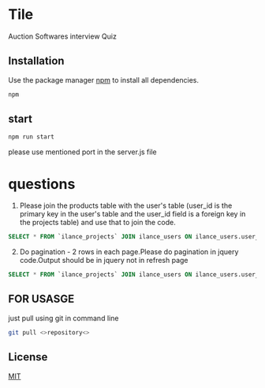 # Tile
Auction Softwares interview Quiz


## Installation

Use the package manager [npm](https://www.npmjs.com/) to install all dependencies.

```bash
npm
```

## start
```bash
npm run start
```
please use mentioned port in the server.js file

# questions
1. Please join the products table with the user's table (user_id is the primary key in the user's table and the user_id field is a foreign key in the projects table) and use that to join the code.
```sql
SELECT * FROM `ilance_projects` JOIN ilance_users ON ilance_users.user_id=ilance_projects.user_id;

```
2. Do pagination - 2 rows in each page.Please do pagination in jquery code.Output should be in jquery not in refresh page
```sql
SELECT * FROM `ilance_projects` JOIN ilance_users ON ilance_users.user_id=ilance_projects.user_id LEFT JOIN ilance_categories ON ilance_categories.cid=ilance_projects.cid;
```
 

## FOR USASGE
 just pull using git in command line
```bash
git pull <>repository<>
```

## License
[MIT](https://choosealicense.com/licenses/mit/)
